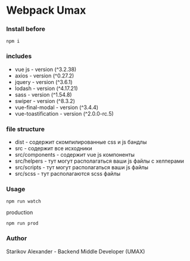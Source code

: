 # Webpack Umax



### Install before
```
npm i
```
### includes

- vue js - version (^3.2.38)
- axios - version (^0.27.2)
- jquery - version (^3.6.1)
- lodash - version (^4.17.21)
- sass - version (^1.54.8)
- swiper - version (^8.3.2)
- vue-final-modal - version (^3.4.4)
- vue-toastification - version (^2.0.0-rc.5)

### file structure

- dist - содержит скомпилированные css и js бандлы
- src - содержит все исходники
- src/components - содержит vue js компоненты
- src/helpers - тут могут располагаться ваши js файлы с хелперами
- src/scripts - тут могут располагаться ваши js файлы
- src/scss - тут располагаются scss файлы

### Usage
```
npm run watch
```
production
```
npm run prod
```

### Author
Starikov Alexander - Backend Middle Developer (UMAX)
